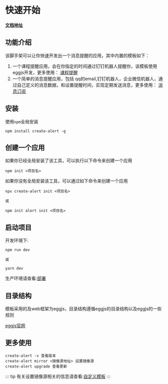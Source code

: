 # 快速开始

**[文档地址](http://alert-doc.ygjie.icu/)**

## 功能介绍

该脚手架可以让你快速开发出一个消息提醒的应用，其中内置的模板如下：

1. 一个课程提醒应用，会在你指定的时间通过钉钉机器人提醒你，该模板使用eggjs开发，更多使用： [课程提醒](http://alert-doc.ygjie.icu/pages/02.html#alert-%E8%AF%BE%E7%A8%8B%E6%8F%90%E9%86%92%E6%A8%A1%E6%9D%BF)
2. 一个简单的消息提醒应用，包括 qq的email,钉钉机器人，企业微信机器人，通过自己定义的消息数据，和设置提醒时间，实现定期发送消息，更多使用： [消息订阅](http://alert-doc.ygjie.icu/pages/03.html#%E6%B6%88%E6%81%AF%E8%AE%A2%E9%98%85)

## 安装

使用`npm`全局安装

```
npm install create-alert -g
```
## 创建一个应用

如果你已经全局安装了该工具，可以执行以下命令来创建一个应用

```
npm init <项目名>
```

如果你没有全局安装该工具，可以通过如下命令来创建一个应用

```
npx create-alert init <项目名>

或

npm init alert init <项目名>
```

## 启动项目

开发环境下:

```
npm run dev

或

yarn dev
```
生产环境请查看:[部署](http://alert-doc.ygjie.icu/pages/05.html)

## 目录结构

模板采用的及web框架为eggjs，目录结构遵循eggjs的目录结构以及eggjs的一些规则

[eggjs官网](https://eggjs.org/zh-cn/)

## 更多使用

```
create-alert -v 查看版本
create-alert mirror <镜像源地址> 设置镜像源
create-alert upgrade 查看更新
```

::: tip 
有关设置镜像源相关的信息请查看:[自定义模板](http://alert-doc.ygjie.icu/pages/04.html)
:::